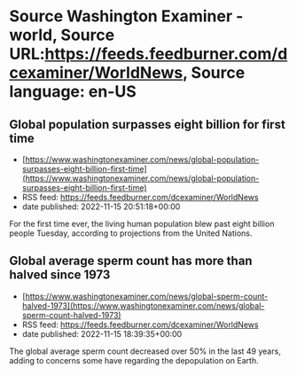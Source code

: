 # Source Washington Examiner - world, Source URL:https://feeds.feedburner.com/dcexaminer/WorldNews, Source language: en-US

## Global population surpasses eight billion for first time
 - [https://www.washingtonexaminer.com/news/global-population-surpasses-eight-billion-first-time](https://www.washingtonexaminer.com/news/global-population-surpasses-eight-billion-first-time)
 - RSS feed: https://feeds.feedburner.com/dcexaminer/WorldNews
 - date published: 2022-11-15 20:51:18+00:00

For the first time ever, the living human population blew past eight billion people Tuesday, according to projections from the United Nations.

## Global average sperm count has more than halved since 1973
 - [https://www.washingtonexaminer.com/news/global-sperm-count-halved-1973](https://www.washingtonexaminer.com/news/global-sperm-count-halved-1973)
 - RSS feed: https://feeds.feedburner.com/dcexaminer/WorldNews
 - date published: 2022-11-15 18:39:35+00:00

The global average sperm count decreased over 50% in the last 49 years, adding to concerns some have regarding the depopulation on Earth.
